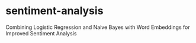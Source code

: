 # sentiment-analysis
Combining Logistic Regression and Naive Bayes with Word Embeddings for Improved Sentiment Analysis
